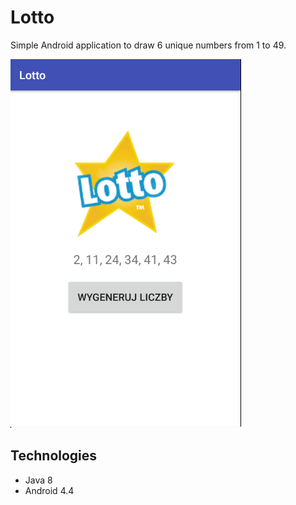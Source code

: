 # Lotto
Simple Android application to draw 6 unique numbers from 1 to 49.

![View app](lotto.png)

## Technologies
* Java 8
* Android 4.4
